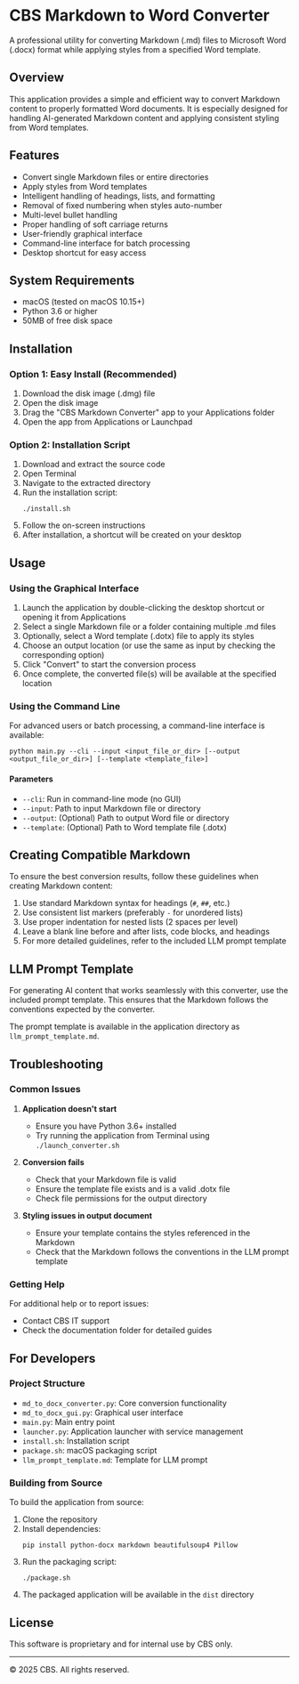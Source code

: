 # CBS Markdown to Word Converter

A professional utility for converting Markdown (.md) files to Microsoft Word (.docx) format while applying styles from a specified Word template.

## Overview

This application provides a simple and efficient way to convert Markdown content to properly formatted Word documents. It is especially designed for handling AI-generated Markdown content and applying consistent styling from Word templates.

## Features

- Convert single Markdown files or entire directories
- Apply styles from Word templates
- Intelligent handling of headings, lists, and formatting
- Removal of fixed numbering when styles auto-number
- Multi-level bullet handling
- Proper handling of soft carriage returns
- User-friendly graphical interface
- Command-line interface for batch processing
- Desktop shortcut for easy access

## System Requirements

- macOS (tested on macOS 10.15+)
- Python 3.6 or higher
- 50MB of free disk space

## Installation

### Option 1: Easy Install (Recommended)

1. Download the disk image (.dmg) file
2. Open the disk image
3. Drag the "CBS Markdown Converter" app to your Applications folder
4. Open the app from Applications or Launchpad

### Option 2: Installation Script

1. Download and extract the source code
2. Open Terminal
3. Navigate to the extracted directory
4. Run the installation script:
   ```
   ./install.sh
   ```
5. Follow the on-screen instructions
6. After installation, a shortcut will be created on your desktop

## Usage

### Using the Graphical Interface

1. Launch the application by double-clicking the desktop shortcut or opening it from Applications
2. Select a single Markdown file or a folder containing multiple .md files
3. Optionally, select a Word template (.dotx) file to apply its styles
4. Choose an output location (or use the same as input by checking the corresponding option)
5. Click "Convert" to start the conversion process
6. Once complete, the converted file(s) will be available at the specified location

### Using the Command Line

For advanced users or batch processing, a command-line interface is available:

```
python main.py --cli --input <input_file_or_dir> [--output <output_file_or_dir>] [--template <template_file>]
```

#### Parameters

- `--cli`: Run in command-line mode (no GUI)
- `--input`: Path to input Markdown file or directory
- `--output`: (Optional) Path to output Word file or directory
- `--template`: (Optional) Path to Word template file (.dotx)

## Creating Compatible Markdown

To ensure the best conversion results, follow these guidelines when creating Markdown content:

1. Use standard Markdown syntax for headings (`#`, `##`, etc.)
2. Use consistent list markers (preferably `-` for unordered lists)
3. Use proper indentation for nested lists (2 spaces per level)
4. Leave a blank line before and after lists, code blocks, and headings
5. For more detailed guidelines, refer to the included LLM prompt template

## LLM Prompt Template

For generating AI content that works seamlessly with this converter, use the included prompt template. This ensures that the Markdown follows the conventions expected by the converter.

The prompt template is available in the application directory as `llm_prompt_template.md`.

## Troubleshooting

### Common Issues

1. **Application doesn't start**
   - Ensure you have Python 3.6+ installed
   - Try running the application from Terminal using `./launch_converter.sh`

2. **Conversion fails**
   - Check that your Markdown file is valid
   - Ensure the template file exists and is a valid .dotx file
   - Check file permissions for the output directory

3. **Styling issues in output document**
   - Ensure your template contains the styles referenced in the Markdown
   - Check that the Markdown follows the conventions in the LLM prompt template

### Getting Help

For additional help or to report issues:
- Contact CBS IT support
- Check the documentation folder for detailed guides

## For Developers

### Project Structure

- `md_to_docx_converter.py`: Core conversion functionality
- `md_to_docx_gui.py`: Graphical user interface
- `main.py`: Main entry point
- `launcher.py`: Application launcher with service management
- `install.sh`: Installation script
- `package.sh`: macOS packaging script
- `llm_prompt_template.md`: Template for LLM prompt

### Building from Source

To build the application from source:

1. Clone the repository
2. Install dependencies:
   ```
   pip install python-docx markdown beautifulsoup4 Pillow
   ```
3. Run the packaging script:
   ```
   ./package.sh
   ```
4. The packaged application will be available in the `dist` directory

## License

This software is proprietary and for internal use by CBS only.

---

© 2025 CBS. All rights reserved.